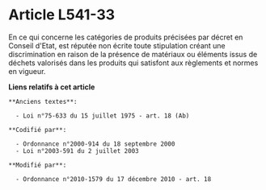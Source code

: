 # Article L541-33

En ce qui concerne les catégories de produits précisées par décret en Conseil d'Etat, est réputée non écrite toute
stipulation créant une discrimination en raison de la présence de matériaux ou éléments issus de déchets valorisés dans les
produits qui satisfont aux règlements et normes en vigueur.

**Liens relatifs à cet article**

	**Anciens textes**:

	  - Loi n°75-633 du 15 juillet 1975 - art. 18 (Ab)

	**Codifié par**:

	  - Ordonnance n°2000-914 du 18 septembre 2000
	  - Loi n°2003-591 du 2 juillet 2003

	**Modifié par**:

	  - Ordonnance n°2010-1579 du 17 décembre 2010 - art. 18
